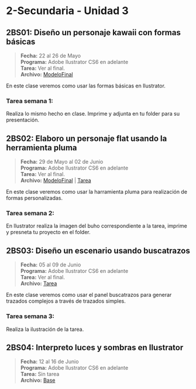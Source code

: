 # 2-Secundaria - Unidad 3

## 2BS01: Diseño un personaje kawaii con formas básicas

> **Fecha:** 22 al 26 de Mayo<br> **Programa:** Adobe Ilustrator CS6 en adelante<br> **Tarea:** Ver al final.<br> **Archivo:** [ModeloFinal](https://github.com/israelcueva/colegio-docs/blob/0adfcaa2320adc3d6902edf5c7c55f79362b9a51/docs/2-secundaria/archivos/Unidad3/2SEC-2BS01.jpg ':include :type=code')

En este clase veremos como usar las formas básicas en Ilustrator.


### Tarea semana 1:

Realiza lo mismo hecho en clase. Imprime y adjunta en tu folder para su presentación.

## 2BS02: Elaboro un personaje flat usando la herramienta pluma

> **Fecha:** 29 de Mayo al 02 de Junio<br> **Programa:** Adobe Ilustrator CS6 en adelante<br> **Tarea:** Ver al final.<br> **Archivo:** [ModeloFinal](https://github.com/israelcueva/colegio-docs/blob/93fac6d65ad9b07e8061eb1e433e9cd5d6d09414/docs/2-secundaria/archivos/Unidad3/2SEC-2BS02.png ':include :type=code') | [Tarea](https://github.com/israelcueva/colegio-docs/blob/93fac6d65ad9b07e8061eb1e433e9cd5d6d09414/docs/2-secundaria/archivos/Unidad3/2SEC-2BS02-TAREA.png ':include :type=code')

En este clase veremos como usar la harramienta pluma para realización de formas personalizadas.


### Tarea semana 2:

En Ilustrator realiza la imagen del buho correspondiente a la tarea, imprime y presneta tu proyecto en el folder.

## 2BS03: Diseño un escenario usando buscatrazos

> **Fecha:** 05 al 09 de Junio<br> **Programa:** Adobe Ilustrator CS6 en adelante<br> **Tarea:** Ver al final.<br> **Archivo:** [Tarea](https://github.com/israelcueva/colegio-docs/blob/2168a6b79bbb40e9c453db8ae2e39f3559ba9176/docs/2-secundaria/archivos/Unidad3/2SEC-2BS03-TAREA.png ':include :type=code')

En este clase veremos como usar el panel buscatrazos para generar trazados complejos a través de trazados simples.

### Tarea semana 3:

Realiza la ilustración de la tarea.

<div class="currentTheme">

## 2BS04: Interpreto luces y sombras en Ilustrator

> **Fecha:** 12 al 16 de Junio<br> **Programa:** Adobe Ilustrator CS6 en adelante<br> **Tarea:** Sin tarea<br> **Archivo:** [Base](https://github.com/israelcueva/colegio-docs/blob/2168a6b79bbb40e9c453db8ae2e39f3559ba9176/docs/2-secundaria/archivos/Unidad3/2SEC-2BS03-TAREA.png ':include :type=code')



</div>